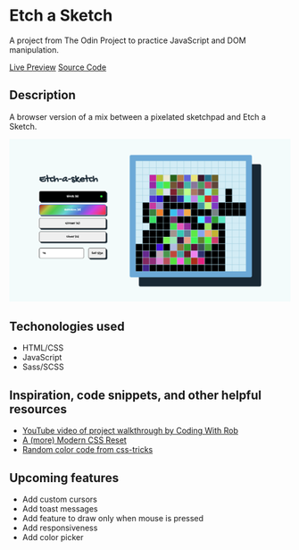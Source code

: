 # Etch a Sketch

A project from The Odin Project to practice JavaScript and DOM manipulation.

[Live Preview](https://nerdynischal.github.io/odin-etch-a-sketch-new/)
[Source Code](https://github.com/nerdynischal/odin-etch-a-sketch-new)

## Description

A browser version of a mix between a pixelated sketchpad and Etch a Sketch.

![](./images/screenshot.png)

## Techonologies used

- HTML/CSS
- JavaScript
- Sass/SCSS

## Inspiration, code snippets, and other helpful resources

- [YouTube video of project walkthrough by Coding With Rob](https://www.youtube.com/watch?v=dyhuaXeuyGo&t=1201s&ab_channel=CodingWithRob)
- [A (more) Modern CSS Reset](https://piccalil.li/blog/a-more-modern-css-reset/)
- [Random color code from css-tricks ](https://css-tricks.com/snippets/javascript/random-hex-color/)

## Upcoming features

- Add custom cursors
- Add toast messages
- Add feature to draw only when mouse is pressed
- Add responsiveness
- Add color picker
